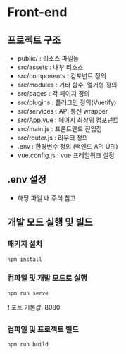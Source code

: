 # Front-end

## 프로젝트 구조
- public/ : 리소스 파일들
- src/assets : 내부 리소스
- src/components : 컴포넌트 정의
- src/modules : 기타 함수, 열거형 정의
- src/pages : 각 페이지 정의
- src/plugins : 플러그인 정의(Vuetify)
- src/services : API 통신 wrapper
- src/App.vue : 페이지 최상위 컴포넌트
- src/main.js : 프론트엔드 진입점
- src/router.js : 라우터 정의
- .env : 환경변수 정의 (백엔드 API URI)
- vue.config.js : vue 프레임워크 설정

## .env 설정
- 해당 파일 내 주석 참고

## 개발 모드 실행 및 빌드
### 패키지 설치
```
npm install
```

### 컴파일 및 개발 모드로 실행
```
npm run serve
```
:exclamation: 포트 기본값: 8080

### 컴파일 및 프로젝트 빌드
```
npm run build
```